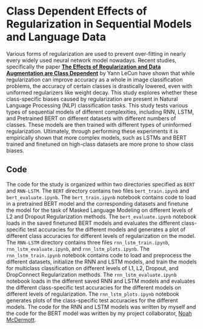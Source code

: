 # Class Dependent Effects of Regularization in Sequential Models and Language Data

Various forms of regularization are used to prevent over-fitting in nearly every widely used neural network model nowadays. Recent studies, specifically the paper [**The Effects of Regularization and Data Augmentation are Class Dependent**](https://arxiv.org/abs/2204.03632) by Yann LeCun have shown that while regularization can improve accuracy as a whole in image classification problems, the accuracy of certain classes is drastically lowered, even with uniformed regularizers like weight decay. This study explores whether these class-specific biases caused by regularization are present in Natural Language Processing (NLP) classification tasks. This study tests various types of sequential models of different complexities, including RNN, LSTM, and Pretrained BERT on different datasets with different numbers of classes. These models are then trained with different types of uninformed regularization. Ultimately, through performing these experiments it is empirically shown that more complex models, such as LSTMs and BERT trained and finetuned on high-class datasets are more prone to show class biases.

## Code
The code for the study is organized within two directories specified as `BERT` and `RNN-LSTM`. The `BERT` directory contains two files `bert_train.ipynb` and `bert_evaluate.ipynb`. The `bert_train.ipynb` notebook contains code to load in a pretrained BERT model and the corresponding datasets and finetune the model for the task of Masked Language Modeling on different levels of L2 and Dropout Regularization methods. The `bert_evaluate.ipynb` notebook loads in the saved finetuned BERT models and evaluates the different class-specific test accuracies for the different models and generates a plot of different class accuracies for different levels of regularization on the model. The `RNN-LSTM` directory contains three files `rnn_lstm_train.ipynb`, `rnn_lstm_evaluate.ipynb`, and `rnn_lstm_plots.ipynb`. The `rnn_lstm_train.ipynb` notebook contains code to load and preprocess the different datasets, initialize the RNN and LSTM models, and train the models for multiclass classification on different levels of L1, L2, Dropout, and DropConnect Regularization methods. The `rnn_lstm_evaluate.ipynb` notebook loads in the different saved RNN and LSTM models and evaluates the different class-specific test accuracies for the different models on different levels of regularization. The `rnn_lstm_plots.ipynb` notebook generates plots of the class-specific test accuracies for the different models. The code for the RNN and LSTM models was written by myself and the code for the BERT model was written by my project collaborator, [Noah McDermott](https://github.com/nmcdermo).
